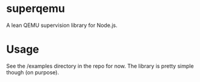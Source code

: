 # superqemu

A lean QEMU supervision library for Node.js.

# Usage

See the /examples directory in the repo for now. The library is pretty simple though (on purpose).

